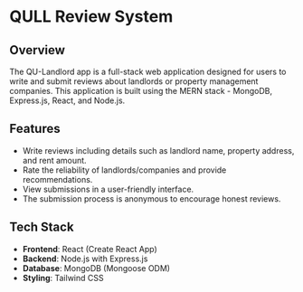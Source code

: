 # QULL Review System

## Overview

The QU-Landlord app is a full-stack web application designed for users to write and submit reviews about landlords or property management companies. This application is built using the MERN stack - MongoDB, Express.js, React, and Node.js.

## Features

- Write reviews including details such as landlord name, property address, and rent amount.
- Rate the reliability of landlords/companies and provide recommendations.
- View submissions in a user-friendly interface.
- The submission process is anonymous to encourage honest reviews.

## Tech Stack

- **Frontend**: React (Create React App)
- **Backend**: Node.js with Express.js
- **Database**: MongoDB (Mongoose ODM)
- **Styling**: Tailwind CSS
